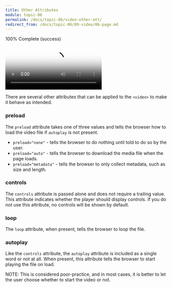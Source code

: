 ```yaml
---
title: Other Attributes
module: topic-06
permalink: /docs/topic-06/video-other-att/
redirect_from: /docs/topic-06/09-video/06-page.md
---
```


<div class="divider-heading"></div>

<div class="panel panel-success">
  <div class="progress" style="margin-bottom: 0; border-bottom-left-radius: 0; border-bottom-right-radius: 0;">
    <div class="progress-bar progress-bar-success progress-bar-striped" role="progressbar" aria-valuenow="100" aria-valuemin="0" aria-valuemax="100" style="width: 100%">
      <span class="sr-only">100% Complete (success)</span>
    </div>
  </div>
  <div class="panel-body">
    <p style="font-size: large; margin: 0;"><span style="color: #999"><video src="#" poster="#" width="..." height="..."</span> <span style="color: #79AF33; font-weight: bold;">preload controls ></span><span style="color: #999"></video></span></p>
  </div>
</div>

There are several other attributes that can be applied to the `<video>` to make it behave as intended.


### preload

The `preload` attribute takes one of three values and tells the browser how to load the video file if `autoplay` is not present.

- `preload="none"` - tells the browser to do nothing until told to do so by the user.
- `preload="auto"` - tells the browser to download the media file when the page loads.
- `preload="metadata"` - tells the browser to only collect metadata, such as size and length.

### controls
The `controls` attribute is passed alone and does not require a trailing value. This attribute indicates whether the player should display controls. If you do not use this attribute, no controls will be shown by default.

### loop

The `loop` attribute, when present, tells the browser to loop the file.

### autoplay

Like the `controls` attribute, the `autoplay` attribute is included as a single word or not at all. When present, this attribute tells the browser to start playing the file on load.

<span class="label label-info">NOTE:</span> This is considered poor-practice, and in most cases, it is better to let the user choose whether to start the video or not.
